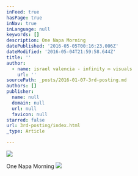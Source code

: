 ```yaml
---
inFeed: true
hasPage: true
inNav: true
inLanguage: null
keywords: []
description: One Napa Morning
datePublished: '2016-05-05T00:16:23.006Z'
dateModified: '2016-05-04T21:59:58.644Z'
title: ''
author:
  - name: israel valencia - infinity ∞ visuals
    url: ''
sourcePath: _posts/2016-01-07-3rd-posting.md
authors: []
publisher:
  name: null
  domain: null
  url: null
  favicon: null
starred: false
url: 3rd-posting/index.html
_type: Article

---
```

![](https://s3-us-west-2.amazonaws.com/the-grid-img/p/dfc77b14f5873245b3cc169bc3cac661cdcd2a8a.png)

One Napa Morning
![](https://s3-us-west-2.amazonaws.com/the-grid-img/p/20ba30de5855554d6eb1e68009fbbbced60c248d.jpg)
